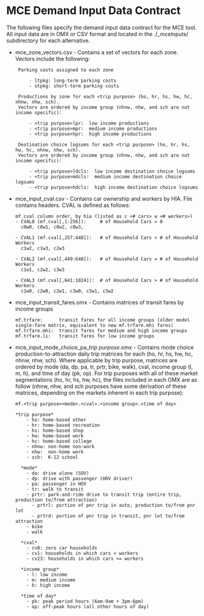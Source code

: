 # MCE Demand Input Data Contract

The following files specify the demand input data contract for the MCE tool. All input data are in OMX or CSV format and located in the ./\_mceInputs/ subdirectory for each alternative.
 
 - mce_zone_vectors.csv - Contains a set of vectors for each zone. Vectors include the following:
         
        Parking costs assigned to each zone
         
            - ltpkg: long-term parking costs
            - stpkg: short-term parking costs
 
        Productions by zone for each <trip purpose> (ho, hr, hs, hw, hc, nhnw, nhw, sch).
        Vectors are ordered by income group (nhnw, nhw, and sch are not income specific):
  
            - <trip purpose>lpr:  low income productions
            - <trip purpose>mpr:  medium income productions
            - <trip purpose>hpr:  high income productions

        Destination choice logsums for each <trip purpose> (ho, hr, hs, hw, hc, nhnw, nhw, sch). 
        Vectors are ordered by income group (nhnw, nhw, and sch are not income specific):
  
            - <trip purpose>ldcls:  low income destination choice logsums
            - <trip purpose>mdcls:  medium income destination choice logsums
            - <trip purpose>hdcls:  high income destination choice logsums

  - mce_input_cval.csv - Contains car ownership and workers by HIA. File contains headers. CVAL is defined as follows:
        
        mf.cval column order, by hia (listed as c <# cars> w <# workers>)
        - CVAL0 (mf.cval[,1:256]):     # of Household Cars = 0
          c0w0, c0w1, c0w2, c0w3,
        
        - CVAL1 (mf.cval[,257:448]):   # of Household Cars < # of Household Workers
          c1w2, c1w3, c2w3
        
        - CVAL2 (mf.cval[,449:640]):   # of Household Cars = # of Household Workers
          c1w1, c2w2, c3w3 
        
        - CVAL3 (mf.cval[,641:1024]):  # of Household Cars > # of Household Workers
          c1w0, c2w0, c2w1, c3w0, c3w1, c3w2
   
  - mce_input_transit_fares.omx - Contains matrices of transit fares by income groups
  
        mf.trfare:      transit fares for all income groups (older model single-fare matrix, equivalent to new mf.trfare.mhi fares)
        mf.trfare.mhi:  transit fares for medium and high income groups
        mf.trfare.li:   transit fares for low income groups

  - mce_input_mode_choice_pa_*trip purpose*.omx - Contains mode choice production-to-attraction daily trip matrices for each <trip purpose> (ho, hr, hs, hw, hc, nhnw, nhw, sch). Where applicable by trip purpose, matrices are ordered by mode (da, dp, pa, tr, prtr, bike, walk), cval, income group (l, m, h), and time of day (pk, op). For trip purposes with all of these market segmentations (ho, hr, hs, hw, hc), the files included in each OMX are as follow (nhnw, nhw, and sch purposes have some derivation of these matrices, depending on the markets inherent in each trip purpose):
  
        mf.<trip purpose><mode>.<cval>.<income group>.<time of day>
        
        *trip purpose*
            - ho: home-based other
            - hr: home-based recreation
            - hs: home-based shop
            - hw: home-based work
            - hc: home-based college
            - nhnw: non-home non-work
            - nhw:  non-home work
            - sch:  K-12 school

          *mode*
            - da: drive alone (SOV)
            - dp: drive with passenger (HOV driver)
            - pa: passenger in HOV
            - tr: walk to transit
            - prtr: park-and-ride drive to transit trip (entire trip, production to/from attraction)
              - prtrl: portion of pnr trip in auto, production to/from pnr lot
              - prtrd: portion of pnr trip in transit, pnr lot to/from attraction  
            - bike
            - walk

          *cval*
            - cv0: zero car households
            - cv1: households in which cars < workers
            - cv23: households in which cars >= workers
            
          *income group*
            - l: low income
            - m: medium income
            - h: high income

          *time of day*
            - pk: peak period hours (6am-9am + 3pm-6pm)
            - op: off-peak hours (all other hours of day)

